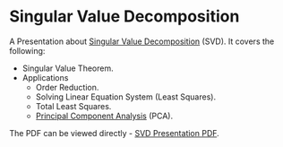 # Singular Value Decomposition
A Presentation about [Singular Value Decomposition](https://en.wikipedia.org/wiki/Singular_value_decomposition) (SVD). 
It covers the following:

 * Singular Value Theorem.
 * Applications
    * Order Reduction.
    * Solving Linear Equation System (Least Squares).
    * Total Least Squares.
    * [Principal Component Analysis](https://en.wikipedia.org/wiki/Principal_component_analysis) (PCA).

The PDF can be viewed directly - [SVD Presentation PDF]().

